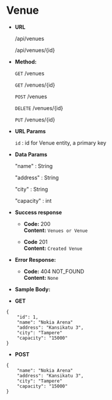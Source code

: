 # Venue

* **URL**
  
  /api/venues
  
  /api/venues/{id}

* **Method:**

  `GET` /venues
  
  `GET` /venues/{id} 

  `POST` /venues

  `DELETE` /venues/{id}

  `PUT` /venues/{id}

*  **URL Params**

   `id` : id for Venue entity, a primary key

*  **Data Params**

   "name" : String

   "address" : String

   "city" : String

   "capacity" : int

*  **Success response**

   * **Code:** 200 <br />
     **Content:** `Venues or Venue`

   * **Code** 201 <br />
     **Content:** `Created Venue`
  
*  **Error Response:**

   * **Code:** 404 NOT_FOUND <br />
     **Content:** `None`

* **Sample Body:**

* **GET**
```
{
    "id": 1,
    "name": "Nokia Arena"
    "address": "Kansikatu 3",
    "city": "Tampere"
    "capacity": "15000"
}
```

* **POST**
```
{
    "name": "Nokia Arena"
    "address": "Kansikatu 3",
    "city": "Tampere"
    "capacity": "15000"
}
```
